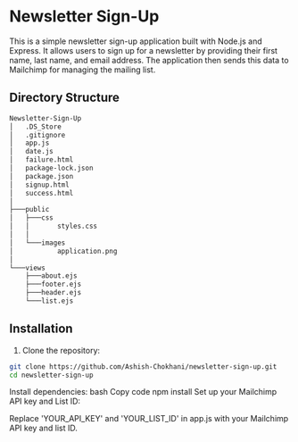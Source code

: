 # Newsletter Sign-Up

This is a simple newsletter sign-up application built with Node.js and Express. It allows users to sign up for a newsletter by providing their first name, last name, and email address. The application then sends this data to Mailchimp for managing the mailing list.

## Directory Structure

```bash
Newsletter-Sign-Up
│   .DS_Store
│   .gitignore
│   app.js
│   date.js
│   failure.html
│   package-lock.json
│   package.json
│   signup.html
│   success.html
│
├───public
│   ├───css
│   │       styles.css
│   │
│   └───images
│           application.png
│
└───views
    ├───about.ejs
    ├───footer.ejs
    ├───header.ejs
    └───list.ejs
```

## Installation
1. Clone the repository:
```bash
git clone https://github.com/Ashish-Chokhani/newsletter-sign-up.git
cd newsletter-sign-up
```

Install dependencies:
bash
Copy code
npm install
Set up your Mailchimp API key and List ID:

Replace 'YOUR_API_KEY' and 'YOUR_LIST_ID' in app.js with your Mailchimp API key and list ID.
